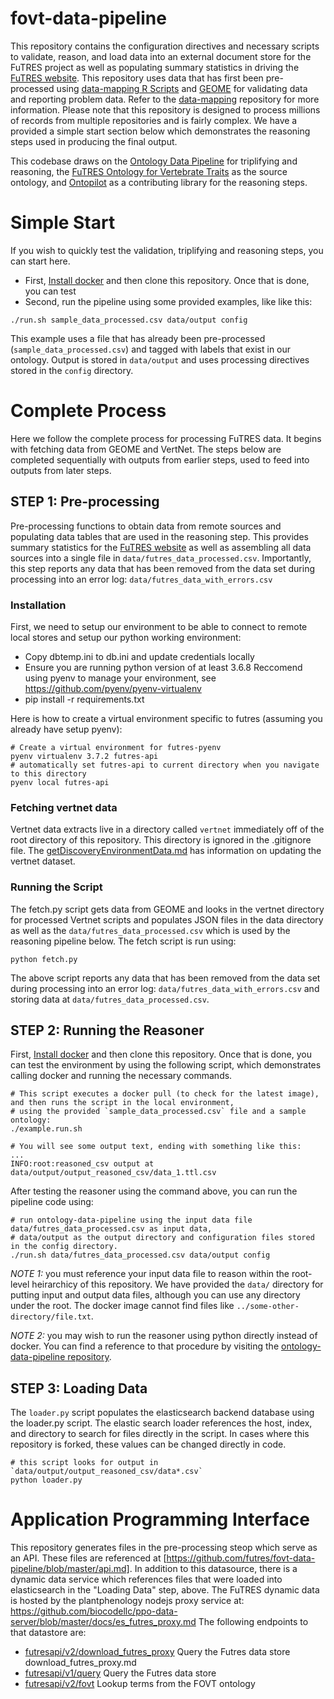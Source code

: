 # fovt-data-pipeline

This repository contains the configuration directives and necessary scripts to validate, reason, and load data into an external document store for the FuTRES project as well as populating summary statistics in driving the [FuTRES website](https://futres.org/).  This repository uses data that has first been pre-processed using [data-mapping R Scripts](https://github.com/futres/fovt-data-mapping) and [GEOME](https://geome-db.org/) for validating data and reporting problem data.  Refer to the [data-mapping](https://github.com/futres/fovt-data-mapping) repository for more information.  Please note that this repository is designed to process millions of records from multiple repositories and is fairly complex.  We have a provided a simple start section below which demonstrates the reasoning steps used in producing the final output.  

This codebase draws on the [Ontology Data Pipeline](https://github.com/biocodellc/ontology-data-pipeline) for triplifying and reasoning, the [FuTRES Ontology for Vertebrate Traits](https://github.com/futres/fovt) as the source ontology, and [Ontopilot](https://github.com/stuckyb/ontopilot) as a contributing library for the reasoning steps. 

# Simple Start
If you wish to quickly test the validation, triplifying and reasoning steps, you can start here.    
  * First, [Install docker](https://docs.docker.com/install/) and then clone this repository.  Once that is done, you can test
  * Second, run the pipeline using some provided examples, like  like this:
```
./run.sh sample_data_processed.csv data/output config
```
This example uses a file that has already been pre-processed (`sample_data_processed.csv`) and tagged with labels that exist in our ontology.  Output is stored in `data/output` and uses processing directives stored in the `config` directory.

# Complete Process 
Here we follow the complete process for processing FuTRES data.  It begins with fetching data from GEOME and VertNet.  The steps below are completed sequentially with outputs from earlier steps, used to feed into outputs from later steps.

## STEP 1: Pre-processing
Pre-processing functions to obtain data from remote sources and populating data tables that are used in the reasoning step.   This provides summary statistics for the [FuTRES website](https://futres.org/) as well as assembling all data sources into a single file in `data/futres_data_processed.csv`.  Importantly, this step reports any data that has been removed from the data set during processing into an error log: `data/futres_data_with_errors.csv`

### Installation
First, we need to setup our environment to be able to connect to remote local stores and setup our python working environment:

  * Copy dbtemp.ini to db.ini and update credentials locally
  * Ensure you are running python version of at least 3.6.8  Reccomend using pyenv to manage your environment, see https://github.com/pyenv/pyenv-virtualenv
  * pip install -r requirements.txt

Here is how to create a virtual environment specific to futres (assuming you already have setup pyenv):
```
# Create a virtual environment for futres-pyenv
pyenv virtualenv 3.7.2 futres-api
# automatically set futres-api to current directory when you navigate to this directory
pyenv local futres-api
```

### Fetching vertnet data
Vertnet data extracts live in a directory called `vertnet` immediately off of the root directory of this repository.
This directory is ignored in the .gitignore file.  The [getDiscoveryEnvironmentData.md](getDiscoveryEnvironmentData.md) has
information on updating the vertnet dataset.

### Running the Script
The fetch.py script gets data from GEOME and looks in the vertnet directory for
processed Vertnet scripts and populates JSON files in the data directory as well
as the `data/futres_data_processed.csv` which is used by the reasoning pipeline below.
The fetch script is run using:

```
python fetch.py
```
The above script reports any data that has been removed from the data set during processing into an error log: `data/futres_data_with_errors.csv` and storing data at `data/futres_data_processed.csv`.

## STEP 2: Running the Reasoner
First, [Install docker](https://docs.docker.com/install/) and then clone this repository.  Once that is done, you can test
the environment by using the following script, which demonstrates calling docker and running the necessary commands. 

```
# This script executes a docker pull (to check for the latest image), and then runs the script in the local environment,
# using the provided `sample_data_processed.csv` file and a sample ontology:
./example.run.sh

# You will see some output text, ending with something like this:
...
INFO:root:reasoned_csv output at data/output/output_reasoned_csv/data_1.ttl.csv
```

After testing the reasoner using the command above, you can run the pipeline code using:

```
# run ontology-data-pipeline using the input data file data/futres_data_processed.csv as input data,
# data/output as the output directory and configuration files stored in the config directory.
./run.sh data/futres_data_processed.csv data/output config
```

*NOTE 1:* you must reference your input data file to reason within the root-level heirarchicy of this repository. We have provided the `data/` directory for putting input and output data files, although you can use any directory under the root.
The docker image cannot find files like `../some-other-directory/file.txt`. 

*NOTE 2:*  you may wish to run the reasoner using python directly instead of docker.  You can find a reference to that procedure by visiting the [ontology-data-pipeline repository](https://github.com/biocodellc/ontology-data-pipeline).

## STEP 3: Loading Data

The `loader.py` script populates the elasticsearch backend database using the loader.py script.  The elastic search loader references the host, index, and directory to search for files directly in the script.  In cases where this repository is forked, these values can be changed directly in code.

```
# this script looks for output in `data/output/output_reasoned_csv/data*.csv`
python loader.py
```


# Application Programming Interface
This repository generates files in the pre-processing steop which serve as an API.  These files are referenced at [https://github.com/futres/fovt-data-pipeline/blob/master/api.md].  In addition to this datasource, there is a dynamic data service which references files that were loaded into elasticsearch in the "Loading Data" step, above.  The FuTRES dynamic data is hosted by the plantphenology nodejs proxy service at:
https://github.com/biocodellc/ppo-data-server/blob/master/docs/es_futres_proxy.md   The following endpoints to that datastore are:

  *  [futresapi/v2/download_futres_proxy](https://github.com/biocodellc/ppo-data-server/blob/master/docs/download_futres_proxy.md) Query the Futres data store download_futres_proxy.md
  *  [futresapi/v1/query](https://github.com/biocodellc/ppo-data-server/blob/master/docs/es_futres_proxy.md) Query the Futres data store 
  *  [futresapi/v2/fovt](https://github.com/biocodellc/ppo-data-server/blob/master/docs/futres_ontology_proxy.md) Lookup terms from the FOVT ontology

 






